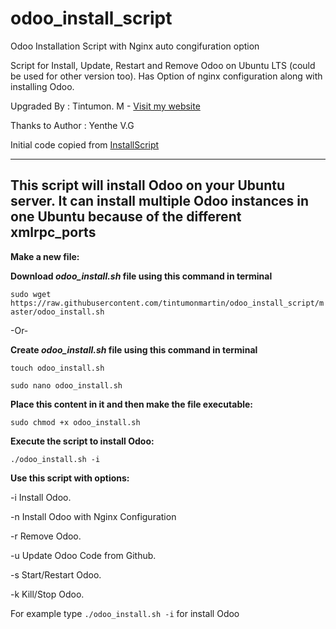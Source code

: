 # odoo_install_script

Odoo Installation Script with Nginx auto congifuration option

Script for Install, Update, Restart and Remove Odoo on Ubuntu LTS (could be used for other version too). Has Option of nginx configuration along with installing Odoo.

Upgraded By : Tintumon. M - [Visit my website](http://tintumon.co.in/)

Thanks to Author : Yenthe V.G

Initial code copied from [InstallScript](https://github.com/Yenthe666/InstallScript)

-------------------------------------------------------------------------------
This script will install Odoo on your Ubuntu server. It can install multiple Odoo instances
in one Ubuntu because of the different xmlrpc_ports
-------------------------------------------------------------------------------
**Make a new file:**

**Download _odoo_install.sh_ file using this command in terminal**

`sudo wget https://raw.githubusercontent.com/tintumonmartin/odoo_install_script/master/odoo_install.sh`

-Or-

**Create _odoo_install.sh_ file using this command in terminal**

```
touch odoo_install.sh

sudo nano odoo_install.sh
```

**Place this content in it and then make the file executable:**

`sudo chmod +x odoo_install.sh`

**Execute the script to install Odoo:**

`./odoo_install.sh -i`

**Use this script with options:**

-i Install Odoo.

-n Install Odoo with Nginx Configuration

-r Remove Odoo.

-u Update Odoo Code from Github.

-s Start/Restart Odoo.

-k Kill/Stop Odoo.

For example type `./odoo_install.sh -i` for install Odoo
